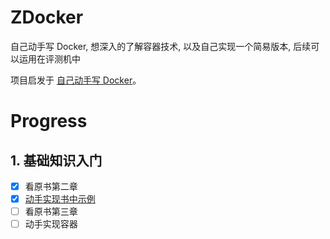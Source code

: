 # ZDocker
自己动手写 Docker, 想深入的了解容器技术, 以及自己实现一个简易版本, 后续可以运用在评测机中

项目启发于 [自己动手写 Docker](https://github.com/xianlubird/mydocker)。

# Progress
## 1. 基础知识入门
- [x] 看原书第二章
- [x] [动手实现书中示例](./learning/chapter2)
- [ ] 看原书第三章
- [ ] 动手实现容器